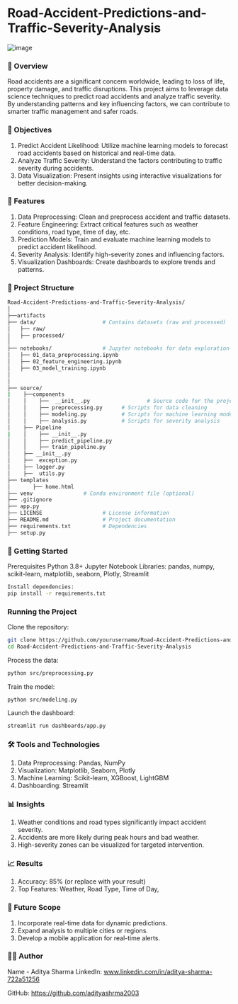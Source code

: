 
# Road-Accident-Predictions-and-Traffic-Severity-Analysis
![image](https://github.com/user-attachments/assets/a9d8892f-a69b-4a64-8d0e-6a694971e536)


### 🚗 Overview
Road accidents are a significant concern worldwide, leading to loss of life, property damage, and traffic disruptions. This project aims to leverage data science techniques to predict road accidents and analyze traffic severity. By understanding patterns and key influencing factors, we can contribute to smarter traffic management and safer roads.

### 📌 Objectives
1. Predict Accident Likelihood: Utilize machine learning models to forecast road accidents based on historical and real-time data.
2. Analyze Traffic Severity: Understand the factors contributing to traffic severity during accidents.
3. Data Visualization: Present insights using interactive visualizations for better decision-making.

### 🔧 Features
1. Data Preprocessing: Clean and preprocess accident and traffic datasets.
2. Feature Engineering: Extract critical features such as weather conditions, road type, time of day, etc.
3. Prediction Models: Train and evaluate machine learning models to predict accident likelihood.
4. Severity Analysis: Identify high-severity zones and influencing factors.
5. Visualization Dashboards: Create dashboards to explore trends and patterns.

### 📂 Project Structure
```bash
Road-Accident-Predictions-and-Traffic-Severity-Analysis/
│
├──artifacts
├── data/                     # Contains datasets (raw and processed)
│   ├── raw/
│   ├── processed/
│
├── notebooks/                # Jupyter notebooks for data exploration and model development
│   ├── 01_data_preprocessing.ipynb
│   ├── 02_feature_engineering.ipynb
│   ├── 03_model_training.ipynb
│ 
│
├── source/
|    ├──components
│    │    ├──  __init__.py                  # Source code for the project
│    │    ├── preprocessing.py      # Scripts for data cleaning
│    │    ├── modeling.py           # Scripts for machine learning models
│    │    ├── analysis.py           # Scripts for severity analysis
│    ├── Pipeline
|    │    ├── __init__.py
│    │    ├── predict_pipeline.py
│    │    ├── train_pipeline.py
│    ├── __init__.py
│    ├──  exception.py
│    ├── logger.py
│    ├──  utils.py
├── templates
│       ├── home.html
├── venv                # Conda environment file (optional)
├── .gitignore
├── app.py
├── LICENSE                   # License information
├── README.md                 # Project documentation
├── requirements.txt          # Dependencies 
├── setup.py                 
```

### 🚀 Getting Started
Prerequisites
Python 3.8+
Jupyter Notebook
Libraries: pandas, numpy, scikit-learn, matplotlib, seaborn, Plotly, Streamlit

```bash
Install dependencies:
pip install -r requirements.txt
```

### Running the Project
Clone the repository:
```bash
git clone https://github.com/yourusername/Road-Accident-Predictions-and-Traffic-Severity-Analysis.git
cd Road-Accident-Predictions-and-Traffic-Severity-Analysis
```
Process the data:
```bash
python src/preprocessing.py
```
Train the model:
```bash
python src/modeling.py
```
Launch the dashboard:
```bash
streamlit run dashboards/app.py
```

### 🛠️ Tools and Technologies
1. Data Preprocessing: Pandas, NumPy
2. Visualization: Matplotlib, Seaborn, Plotly
3. Machine Learning: Scikit-learn, XGBoost, LightGBM
4. Dashboarding: Streamlit

### 📊 Insights
1. Weather conditions and road types significantly impact accident severity.
2. Accidents are more likely during peak hours and bad weather.
3. High-severity zones can be visualized for targeted intervention.

### 📈 Results
1. Accuracy: 85% (or replace with your result)
2. Top Features: Weather, Road Type, Time of Day,

### 🧩 Future Scope
1. Incorporate real-time data for dynamic predictions.
2. Expand analysis to multiple cities or regions.
3. Develop a mobile application for real-time alerts.

### 👩‍💻 Author
Name - Aditya Sharma
LinkedIn:  www.linkedin.com/in/aditya-sharma-722a51256 

GitHub: https://github.com/adityashrma2003

























